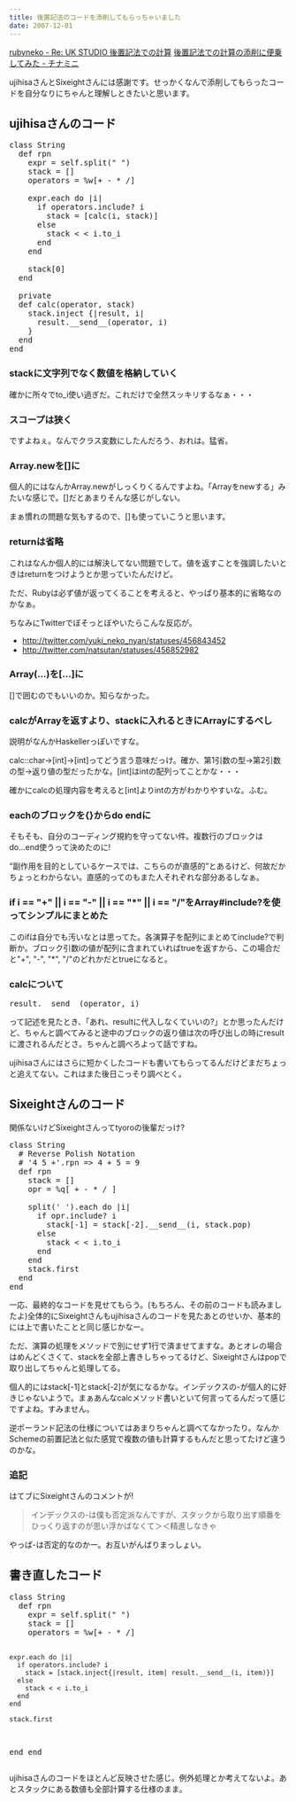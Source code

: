 ```yaml
---
title: 後置記法のコードを添削してもらっちゃいました
date: 2007-12-01
---
```

<a href="http://ujihisa.nowa.jp/entry/60c2b3fcf9">rubyneko - Re: UK STUDIO 後置記法での計算</a>
<a href="http://d.hatena.ne.jp/Sixeight/20071130/1196438912">後置記法での計算の添削に便乗してみた - チナミニ</a>

ujihisaさんとSixeightさんには感謝です。せっかくなんで添削してもらったコードを自分なりにちゃんと理解しときたいと思います。

<h2>ujihisaさんのコード</h2>

<pre lang="ruby">
class String
  def rpn
    expr = self.split(" ")
    stack = []
    operators = %w[+ - * /]

    expr.each do |i|
      if operators.include? i
        stack = [calc(i, stack)]
      else
        stack < < i.to_i
      end
    end

    stack[0]
  end

  private
  def calc(operator, stack)
    stack.inject {|result, i|
      result.__send__(operator, i)
    }
  end
end
</pre>
<h3>stackに文字列でなく数値を格納していく</h3>
確かに所々でto_i使い過ぎだ。これだけで全然スッキリするなぁ・・・
<h3>スコープは狭く</h3>
ですよねぇ。なんでクラス変数にしたんだろう、おれは。猛省。
<h3>Array.newを[]に</h3>
個人的にはなんかArray.newがしっくりくるんですよね。「Arrayをnewする」みたいな感じで。[]だとあまりそんな感じがしない。

まぁ慣れの問題な気もするので、[]も使っていこうと思います。

<h3>returnは省略</h3>
これはなんか個人的には解決してない問題でして。値を返すことを強調したいときはreturnをつけようとか思っていたんだけど。

ただ、Rubyは必ず値が返ってくることを考えると、やっぱり基本的に省略なのかなぁ。

ちなみにTwitterでぼそっとぼやいたらこんな反応が。
<ul>
<li><a href="http://twitter.com/yuki_neko_nyan/statuses/456843452">http://twitter.com/yuki_neko_nyan/statuses/456843452</a></li>
<li><a href="http://twitter.com/natsutan/statuses/456852982">http://twitter.com/natsutan/statuses/456852982</a></li>
</ul>

<h3>Array(...)を[...]に</h3>
[]で囲むのでもいいのか。知らなかった。

<h3>calcがArrayを返すより、stackに入れるときにArrayにするべし</h3>
説明がなんかHaskellerっぽいですな。

calc::char->[int]->[int]ってどう言う意味だっけ。確か、第1引数の型->第2引数の型->返り値の型だったかな。[int]はintの配列ってことかな・・・

確かにcalcの処理内容を考えると[int]よりintの方がわかりやすいな。ふむ。

<h3> eachのブロックを{}からdo endに</h3>
そもそも、自分のコーディング規約を守ってない件。複数行のブロックはdo...end使うって決めたのに!

<q>副作用を目的としているケースでは、こちらのが直感的</q>とあるけど、何故だかちょっとわからない。直感的ってのもまた人それぞれな部分あるしなぁ。

<h3>if i == "+" || i == "-" || i == "*" || i == "/"をArray#include?を使ってシンプルにまとめた</h3>
このifは自分でも汚いなとは思ってた。各演算子を配列にまとめてinclude?で判断か。ブロック引数iの値が配列に含まれていればtrueを返すから、この場合だと"+", "-", "*", "/"のどれかだとtrueになると。

<h3>calcについて</h3>
</pre><pre lang="ruby">
result.__send__(operator, i)
</pre>
って記述を見たとき、「あれ、resultに代入しなくていいの?」とか思ったんだけど、ちゃんと調べてみると途中のブロックの返り値は次の呼び出しの時にresultに渡されるんだとさ。ちゃんと調べろよって話ですね。


ujihisaさんにはさらに短かくしたコードも書いてもらってるんだけどまだちょっと追えてない。これはまた後日こっそり調べとく。

<h2>Sixeightさんのコード</h2>
関係ないけどSixeightさんってtyoroの後輩だっけ?

<pre lang="ruby">
class String
  # Reverse Polish Notation
  # '4 5 +'.rpn => 4 + 5 = 9
  def rpn
    stack = []
    opr = %q[ + - * / ]

    split(' ').each do |i|
      if opr.include? i
        stack[-1] = stack[-2].__send__(i, stack.pop)
      else
        stack < < i.to_i
      end
    end
    stack.first
  end
end
</pre>
一応、最終的なコードを見せてもらう。(もちろん、その前のコードも読みましたよ)全体的にSixeightさんもujihisaさんのコードを見たあとのせいか、基本的には上で書いたことと同じ感じかなー。

ただ、演算の処理をメソッドで別にせず1行で済ませてますな。あとオレの場合はめんどくさくて、stackを全部上書きしちゃってるけど、Sixeightさんはpopで取り出してちゃんと処理してる。

個人的にはstack[-1]とstack[-2]が気になるかな。インデックスの-が個人的に好きじゃないようで。まぁあんなcalcメソッド書いといて何言ってるんだって感じですよね。すみません。

逆ポーランド記法の仕様についてはあまりちゃんと調べてなかったり。なんかSchemeの前置記法と似た感覚で複数の値も計算するもんだと思ってたけど違うのかな。

<h3>追記</h3>
はてブにSixeightさんのコメントが!
<blockquote>
インデックスの-は僕も否定派なんですが、スタックから取り出す順番をひっくり返すのが思い浮かばなくて＞＜精進しなきゃ
</blockquote>
やっぱ-は否定的なのかー。お互いがんばりまっしょい。

<h2>書き直したコード</h2>
</pre><pre lang="ruby">
class String
  def rpn
    expr = self.split(" ")
    stack = []
    operators = %w[+ - * /]

    expr.each do |i|
      if operators.include? i
        stack = [stack.inject{|result, item| result.__send__(i, item)}]
      else
        stack < < i.to_i
      end
    end

    stack.first
  end
end
</pre>
ujihisaさんのコードをほとんど反映させた感じ。例外処理とか考えてないよ。あとスタックにある数値も全部計算する仕様のまま。</pre>